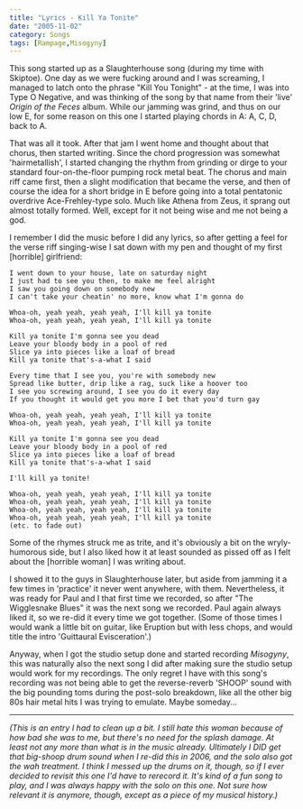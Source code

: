```yaml
---
title: "Lyrics - Kill Ya Tonite"
date: "2005-11-02"
category: Songs
tags: [Rampage,Misogyny]
---
```


This song started up as a Slaughterhouse song (during my time with Skiptoe). One day as we were fucking around and I was screaming, I managed to latch onto the phrase "Kill You Tonight" - at the time, I was into Type O Negative, and was thinking of the song by that name from their 'live' *Origin of the Feces* album. While our jamming was grind, and thus on our low E, for some reason on this one I started playing chords in A: A, C, D, back to A.

That was all it took. After that jam I went home and thought about that chorus, then started writing. Since the chord progression was somewhat 'hairmetallish', I started changing the rhythm from grinding or dirge to your standard four-on-the-floor pumping rock metal beat. The chorus and main riff came first, then a slight modification that became the verse, and then of course the idea for a short bridge in E before going into a total pentatonic overdrive Ace-Frehley-type solo. Much like Athena from Zeus, it sprang out almost totally formed. Well, except for it not being wise and me not being a god.

I remember I did the music before I did any lyrics, so after getting a feel for the verse riff singing-wise I sat down with my pen and thought of my first \[horrible\] girlfriend:

```
I went down to your house, late on saturday night
I just had to see you then, to make me feel alright
I saw you going down on somebody new
I can't take your cheatin' no more, know what I'm gonna do

Whoa-oh, yeah yeah, yeah yeah, I'll kill ya tonite
Whoa-oh, yeah yeah, yeah yeah, I'll kill ya tonite

Kill ya tonite I'm gonna see you dead
Leave your bloody body in a pool of red
Slice ya into pieces like a loaf of bread
Kill ya tonite that's-a-what I said

Every time that I see you, you're with somebody new
Spread like butter, drip like a rag, suck like a hoover too
I see you screwing around, I see you do it every day
If you thought it would get you more I bet that you'd turn gay

Whoa-oh, yeah yeah, yeah yeah, I'll kill ya tonite
Whoa-oh, yeah yeah, yeah yeah, I'll kill ya tonite

Kill ya tonite I'm gonna see you dead
Leave your bloody body in a pool of red
Slice ya into pieces like a loaf of bread
Kill ya tonite that's-a-what I said

I'll kill ya tonite!

Whoa-oh, yeah yeah, yeah yeah, I'll kill ya tonite
Whoa-oh, yeah yeah, yeah yeah, I'll kill ya tonite
Whoa-oh, yeah yeah, yeah yeah, I'll kill ya tonite
Whoa-oh, yeah yeah, yeah yeah, I'll kill ya tonite
(etc. to fade out)
```

Some of the rhymes struck me as trite, and it's obviously a bit on the wryly-humorous side, but I also liked how it at least sounded as pissed off as I felt about the \[horrible woman\] I was writing about.

I showed it to the guys in Slaughterhouse later, but aside from jamming it a few times in 'practice' it never went anywhere, with them. Nevertheless, it was ready for Paul and I that first time we recorded, so after "The Wigglesnake Blues" it was the next song we recorded. Paul again always liked it, so we re-did it every time we got together. (Some of those times I would wank a little bit on guitar, like Eruption but with less chops, and would title the intro 'Guittaural Evisceration'.)

Anyway, when I got the studio setup done and started recording *Misogyny*, this was naturally also the next song I did after making sure the studio setup would work for my recordings. The only regret I have with this song's recording was not being able to get the reverse-reverb 'SHOOP' sound with the big pounding toms during the post-solo breakdown, like all the other big 80s hair metal hits I was trying to emulate. Maybe someday...

***

*(This is an entry I had to clean up a bit. I still hate this woman because of how bad she was to me, but there's no need for the splash damage. At least not any more than what is in the music already. Ultimately I DID get that big-shoop drum sound when I re-did this in 2006, and the solo also got the wah treatment. I think I messed up the drums on it, though, so if I ever decided to revisit this one I'd have to rerecord it. It's kind of a fun song to play, and I was always happy with the solo on this one. Not sure how relevant it is anymore, though, except as a piece of my musical history.)*

